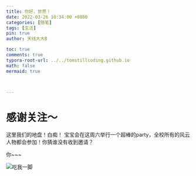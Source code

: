 ```yaml
---
title: 你好，世界！
date: 2022-03-26 10:34:00 +0800
categories: [随笔]
tags: [生活]
pin: true
author: 天线大大B

toc: true
comments: true
typora-root-url: ../../tomstillcoding.github.io
math: false
mermaid: true



---
```


# 感谢关注～ 


这里我们的地盘！白痴！
宝宝会在这周六举行一个超棒的party，全校所有的风云人物都会参加！你猜谁没有收到邀请？

你~~~

![吃我一脚](https://i0.hdslb.com/bfs/album/dba2fa4e90c3f8f3fbcedd94f0d36b30615069b7.png)
